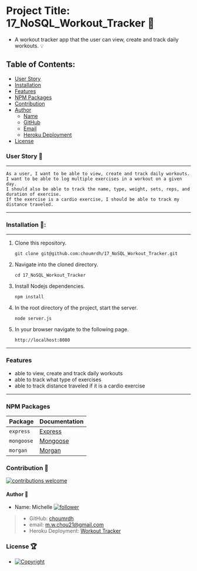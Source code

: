 # Project Title: 17_NoSQL_Workout_Tracker :raised_hands:
  - A workout tracker app that the user can view, create and track daily workouts. :bulb: 

  ## Table of Contents:
  - [User Story](#user-story-speech_balloon)
  - [Installation](#installation-floppy_disk)
  - [Features](#Features)
  - [NPM Packages](#npm-packages)
  - [Contribution](#contribution-handshake)
  - [Author](#author-bust_in_silhouette)
    - [Name](#author-bust_in_silhouette)
    - [GitHub](#author-bust_in_silhouette)
    - [Email](#author-bust_in_silhouette)
    - [Heroku Deployment](#author-bust_in_silhouette)
  - [License](#license-trophy)
  
  ### User Story :speech_balloon:
  ---
  ```
  As a user, I want to be able to view, create and track daily workouts. 
  I want to be able to log multiple exercises in a workout on a given day. 
  I should also be able to track the name, type, weight, sets, reps, and duration of exercise. 
  If the exercise is a cardio exercise, I should be able to track my distance traveled.
  ```
  ---
  ###  Installation :floppy_disk::
  ---
1. Clone this repository.
    ```
    git clone git@github.com:choumrdh/17_NoSQL_Workout_Tracker.git
    ```
1. Navigate into the cloned directory.
    ```
    cd 17_NoSQL_Workout_Tracker
    ```
1. Install Nodejs dependencies.
    ```
    npm install
    ```
1. In the root directory of the project, start the server.
    ```
    node server.js
    ```
1. In your browser navigate to the following page.
    ```
    http://localhost:8080
    ```
---
  ### Features
  - able to view, create and track daily workouts
  - able to track what type of exercises
  - able to track distance traveled if it is a cardio exercise
--- 
 ### NPM Packages
| Package | Documentation |
| ----------- | ----------- |
| `express` | [Express](https://www.npmjs.com/package/express) |
| `mongoose` | [Mongoose](https://www.npmjs.com/package/mongoose) |
| `morgan` | [Morgan](https://www.npmjs.com/package/morgan) |

 ### Contribution :handshake: 
 
 [![contributions welcome](https://img.shields.io/badge/contributions-welcome-brightgreen.svg?style=flat)](https://github.com/choumrdh/17_NoSQL_Workout_Tracker/issues)
  
  #### 	Author :bust_in_silhouette:
   - Name: Michelle [![follower](https://img.shields.io/github/followers/choumrdh?label=follower&style=social)](https://github.com/choumrdh?tab=followers)
  
  > - GitHub: [choumrdh](https://github.com/choumrdh)
  > - email: m.w.chou21@gmail.com
  > - Heroku Deployment: [Workout Tracker](https://nosql17-workout-tracker.herokuapp.com)
  
 ### License :trophy:
   - [![Copyright](https://img.shields.io/badge/Copyright-Michelle-blue)](https://github.com/choumrdh)
  
